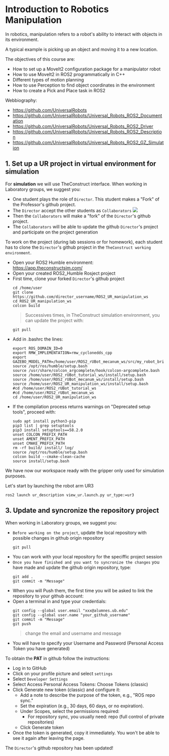 # Introduction to Robotics Manipulation

In robotics, manipulation refers to a robot's ability to interact with objects in its environment. 

A typical example is picking up an object and moving it to a new location.

The objectives of this course are:
- How to set up a MoveIt2 configuration package for a manipulator robot
- How to use MoveIt2 in ROS2 programmatically in C++
- Different types of motion planning
- How to use Perception to find object coordinates in the environment
- How to create a Pick and Place task in ROS2

Webbiography:
- https://github.com/UniversalRobots
- https://github.com/UniversalRobots/Universal_Robots_ROS2_Documentation
- https://github.com/UniversalRobots/Universal_Robots_ROS2_Driver
- https://github.com/UniversalRobots/Universal_Robots_ROS2_Description
- https://github.com/UniversalRobots/Universal_Robots_ROS2_GZ_Simulation

## 1. Set up a UR project in virtual environment for simulation

For **simulation** we will use TheConstruct interface. When working in Laboratory groups, we suggest you:
- One student plays the role of `Director`. This student makes a "Fork" of the Professor's github project.
- The `Director` accept the other students as `Collaborators`
![](./Images/01_Setup/github_collaborators.png)
- Then the `Collaborators` will make a "fork" of the `Director`'s github project.
- The `Collaborators` will be able to update the github `Director`'s project and participate on the project generation

To work on the project (during lab sessions or for homework), each student has to clone the `Director`'s github project in the `TheConstruct working environment`.
- Open your ROS2 Humble environment:  https://app.theconstructsim.com/
- Open your created ROS2_Humble Rosject project
- First time, clone your forked `Director`'s github project
  ```shell
  cd /home/user
  git clone https://github.com/director_username/ROS2_UR_manipulation_ws
  cd ROS2_UR_manipulation_ws
  colcon build
  ```
  >Successives times, in TheConstruct simulation environment, you can update the project with:
  ```shell
  git pull
  ```
- Add in .bashrc the lines:
  ````shell
  export ROS_DOMAIN_ID=0
  export RMW_IMPLEMENTATION=rmw_cyclonedds_cpp
  export GAZEBO_MODEL_PATH=/home/user/ROS2_rUBot_mecanum_ws/src/my_robot_bringup/models:$GAZEBO_MODEL_PATH
  source /opt/ros/humble/setup.bash
  source /usr/share/colcon_argcomplete/hook/colcon-argcomplete.bash
  source /home/user/ROS2_rUBot_tutorial_ws/install/setup.bash
  source /home/user/ROS2_rUBot_mecanum_ws/install/setup.bash
  source /home/user/ROS2_UR_manipulation_ws/install/setup.bash
  #cd /home/user/ROS2_rUBot_tutorial_ws
  #cd /home/user/ROS2_rUBot_mecanum_ws
  cd /home/user/ROS2_UR_manipulation_ws
  ````
- If the compilation process returns warnings on "Deprecated setup tools", proceed with:
  ````shell
  sudo apt install python3-pip
  pip3 list | grep setuptools
  pip3 install setuptools==58.2.0
  unset COLCON_PREFIX_PATH
  unset AMENT_PREFIX_PATH
  unset CMAKE_PREFIX_PATH
  rm -rf build/ install/ log/
  source /opt/ros/humble/setup.bash
  colcon build --cmake-clean-cache
  source install/setup.bash
  ````
We have now our workspace ready with the gripper only used for simulation purposes.

Let's start by launching the robot arm UR3
````shell
ros2 launch ur_description view_ur.launch.py ur_type:=ur3
````

## **3. Update and syncronize the repository project**

When working in Laboratory groups, we suggest you:

- `Before working on the project`, update the local repository with possible changes in github origin repository
  ````shell
  git pull
  ````
- You can work with your local repository for the speciffic project session
- `Once you have finished and you want to syncronize the changes` you have made and update the github origin repository, type:
  ````shell
  git add .
  git commit -m "Message"
  ````
- When you will Push them, the first time you will be asked to link the repository to your github account:
- Open a terminal in and type your credentials:
  ```shell
  git config --global user.email "xxx@alumnes.ub.edu"
  git config --global user.name "your_github_username"
  git commit -m "Message"
  git push
  ```
  > change the email and username and message
- You will have to specify your Username and Password (Personal Access Token you have generated)

To obtain the **PAT** in github follow the instructions:

  - Log in to GitHub
  - Click on your profile picture and select `settings`
  - Select `Developer Settings`
  - Select Access Personal Access Tokens: Choose Tokens (classic)
  - Click Generate new token (classic) and configure it:
    - Add a note to describe the purpose of the token, e.g., "ROS repo sync."
    - Set the expiration (e.g., 30 days, 60 days, or no expiration).
    - Under Scopes, select the permissions required:
      - For repository sync, you usually need: repo (full control of private repositories)
    - Click Generate token
  - Once the token is generated, copy it immediately. You won't be able to see it again after leaving the page.

The `Director`'s github repository has been updated!